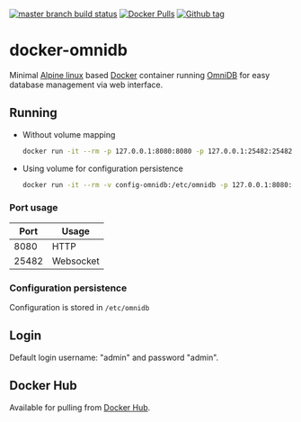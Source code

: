 [![master branch build status](https://github.com/taivokasper/docker-omnidb/actions/workflows/docker-image.yml/badge.svg?branch=master)](https://github.com/taivokasper/docker-omnidb/actions "Github Actions")
[![Docker Pulls](https://img.shields.io/docker/pulls/taivokasper/omnidb)](https://hub.docker.com/r/taivokasper/omnidb "Image info")
[![Github tag](https://badgen.net/github/tag/taivokasper/docker-omnidb)](https://hub.docker.com/repository/docker/taivokasper/omnidb/tags?page=1&ordering=last_updated "Latest tag")

# docker-omnidb
Minimal [Alpine linux](https://hub.docker.com/_/alpine/) based [Docker](https://www.docker.com/) container running [OmniDB](https://www.omnidb.org/en/) for easy database management via web interface.

## Running

* Without volume mapping
    ```bash
    docker run -it --rm -p 127.0.0.1:8080:8080 -p 127.0.0.1:25482:25482 taivokasper/omnidb
    ```
* Using volume for configuration persistence
    ```bash
    docker run -it --rm -v config-omnidb:/etc/omnidb -p 127.0.0.1:8080:8080 -p 127.0.0.1:25482:25482 taivokasper/omnidb
    ```

### Port usage

| Port | Usage |
| ---- | ----- |
| 8080 | HTTP  |
| 25482 | Websocket |

### Configuration persistence

Configuration is stored in `/etc/omnidb`

## Login
Default login username: "admin" and password "admin".

## Docker Hub
Available for pulling from [Docker Hub](https://hub.docker.com/r/taivokasper/omnidb/).
